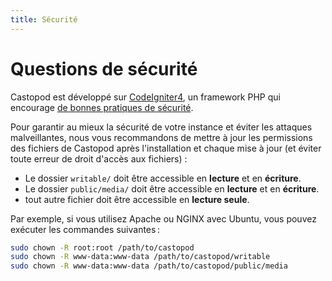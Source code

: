 ```yaml
---
title: Sécurité
---
```


# Questions de sécurité

Castopod est développé sur [CodeIgniter4](https://codeigniter.com/), un
framework PHP qui encourage
[de bonnes pratiques de sécurité](https://codeigniter.com/user_guide/concepts/security.html).

Pour garantir au mieux la sécurité de votre instance et éviter les attaques
malveillantes, nous vous recommandons de mettre à jour les permissions des
fichiers de Castopod après l'installation et chaque mise à jour (et éviter toute
erreur de droit d'accès aux fichiers) :

- Le dossier `writable/` doit être accessible en **lecture** et en **écriture**.
- Le dossier `public/media/` doit être accessible en **lecture** et en
  **écriture**.
- tout autre fichier doit être accessible en **lecture seule**.

Par exemple, si vous utilisez Apache ou NGINX avec Ubuntu, vous pouvez exécuter
les commandes suivantes :

```bash
sudo chown -R root:root /path/to/castopod
sudo chown -R www-data:www-data /path/to/castopod/writable
sudo chown -R www-data:www-data /path/to/castopod/public/media
```
